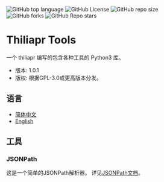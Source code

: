 ![GitHub top language](https://img.shields.io/github/languages/top/thiliapr/python3-tprtools)
![GitHub License](https://img.shields.io/badge/license-GPL--3.0--or--later-blue)
![GitHub repo size](https://img.shields.io/github/repo-size/thiliapr/python3-tprtools)
![GitHub forks](https://img.shields.io/github/forks/thiliapr/python3-tprtools)
![GitHub Repo stars](https://img.shields.io/github/stars/thiliapr/python3-tprtools)

# Thiliapr Tools
一个 thiliapr 编写的包含各种工具的 Python3 库。
- 版本: 1.0.1
- 版权: 根据GPL-3.0或更高版本分发。

## 语言
- [简体中文](jsonpath.zh-CN.md)
- [English](jsonpath.md)

## 工具
### JSONPath
这是一个简单的JSONPath解析器。
详见[JSONPath文档](docs/jsonpath.zh-CN.md)。
